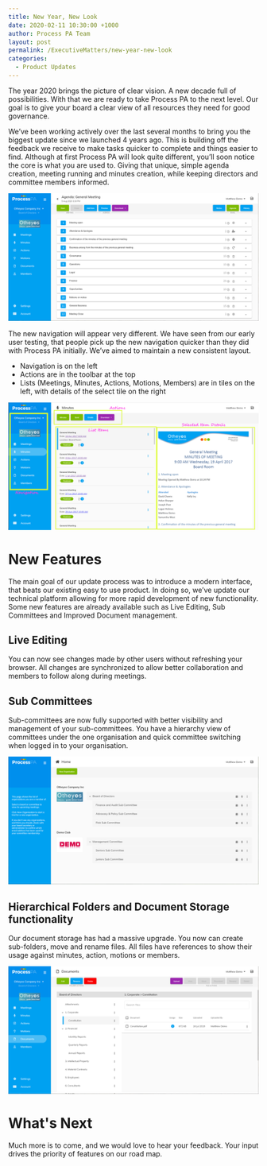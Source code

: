 ```yaml
---
title: New Year, New Look
date: 2020-02-11 10:30:00 +1000
author: Process PA Team
layout: post
permalink: /ExecutiveMatters/new-year-new-look
categories:
  - Product Updates
---
```

The year 2020 brings the picture of clear vision. A new decade full of possibilities. With that we are ready to take Process PA to the next level. Our goal is to give your board a clear view of all resources they need for good governance. 

We’ve been working actively over the last several months to bring you the biggest update since we launched 4 years ago. This is building off the feedback we receive to make tasks quicker to complete and things easier to find. Although at first Process PA will look quite different, you’ll soon notice the core is what you are used to. Giving that unique, simple agenda creation, meeting running and minutes creation, while keeping directors and committee members informed.

![New Look](/content/posts/2020-02-11-agenda-view.png "New Look")

The new navigation will appear very different. We have seen from our early user testing, that people pick up the new navigation quicker than they did with Process PA initially. We’ve aimed to maintain a new consistent layout.

*	Navigation is on the left
*	Actions are in the toolbar at the top
* Lists (Meetings, Minutes, Actions, Motions, Members) are in tiles on the left, with details of the select tile on the right

![Page Layout](/content/posts/2020-02-11-annotated-minutes-page.png "Page Layout")

# New Features
The main goal of our update process was to introduce a modern interface, that beats our existing easy to use product. In doing so, we’ve  update our technical platform allowing for more rapid development of new functionality. Some new features are already available such as Live Editing, Sub Committees and Improved Document management.

## Live Editing
You can now see changes made by other users without refreshing your browser. All changes are synchronized to allow better collaboration and members to follow along during meetings.

## Sub Committees
Sub-committees are now fully supported with better visibility and management of your sub-committees. You have a hierarchy view of committees under the one organisation and quick committee switching when logged in to your organisation.

![Sub Committees](/content/posts/2020-02-11-homepage.png "Sub Committees")

## Hierarchical Folders and Document Storage functionality
Our document storage has had a massive upgrade. You now can create sub-folders, move and rename files. All files have references to show their usage against minutes, action, motions or members.

![Documents](/content/posts/2020-02-11-documents-view.png "Documents")

# What's Next
Much more is to come, and we would love to hear your feedback. Your input drives the priority of features on our road map.